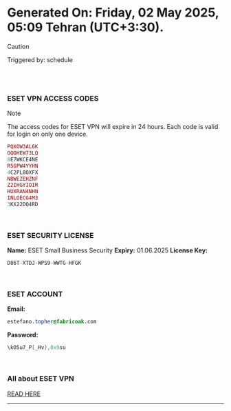 # Generated On: Friday, 02 May 2025, 05:09 Tehran (UTC+3:30).

> [!CAUTION]
> Triggered by: schedule

<br><br>

### ESET VPN ACCESS CODES

> [!NOTE]
> The access codes for ESET VPN will expire in 24 hours.
> Each code is valid for login on only one device.

```ruby
PQXOW3AL6K
OQOHEW73LQ
8E7WKCE4NE
R5GPW4YYHN
4C2PL8OXFX
NBWEZEHZNF
Z2IHGYIOIR
HUXRAN4NHN
INLOECG4M3
3KX22DQ4RD
```

<br>

### ESET SECURITY LICENSE

**Name:** ESET Small Business Security
**Expiry:** 01.06.2025
**License Key:**

```POV-Ray SDL
D86T-XTDJ-WPS9-WWTG-HFGK
```

<br>

### ESET ACCOUNT

**Email:**

```CSS
estefano.topher@fabricoak.com
```

**Password:**

```POV-Ray SDL
\kO5u7_P[_Hv},0x9su
```

<br>

### All about ESET VPN

[READ HERE](https://t.me/F_NiREvil/2113)

---

<br><br>
